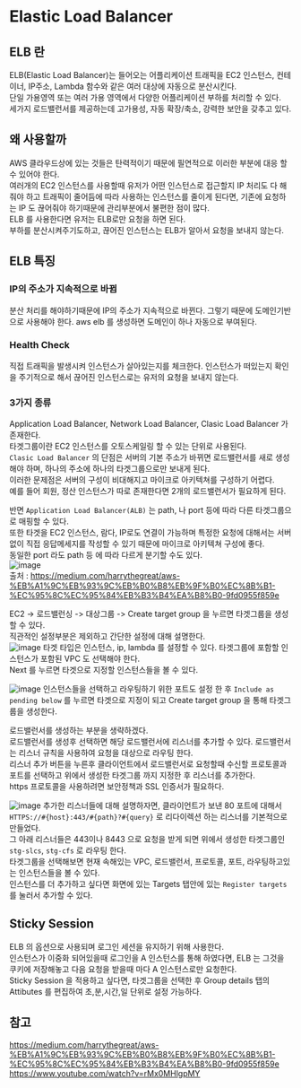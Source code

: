 # Elastic Load Balancer

## ELB 란
ELB(Elastic Load Balancer)는 들어오는 어플리케이션 트래픽을 EC2 인스턴스, 컨테이너, IP주소, Lambda 함수와 같은 여러 대상에 자동으로 분산시킨다.  
단일 가용영역 또는 여러 가용 영역에서 다양한 어플리케이션 부하를 처리할 수 있다.  
세가지 로드밸런서를 제공하는데 고가용성, 자동 확장/축소, 강력한 보안을 갖추고 있다.  

## 왜 사용할까
AWS 클라우드상에 있는 것들은 탄력적이기 때문에 필연적으로 이러한 부분에 대응 할 수 있어야 한다.  
여러개의 EC2 인스턴스를 사용할때 유저가 어떤 인스턴스로 접근할지 IP 처리도 다 해줘야 하고 트래픽이 줄어듬에 따라 사용하는 인스턴스를 줄이게 된다면, 기존에 요청하는 IP 도 끊어줘야 하기때문에 관리부분에서 불편한 점이 많다.  
ELB 를 사용한다면 유저는 ELB로만 요청을 하면 된다.  
부하를 분산시켜주기도하고, 끊어진 인스턴스는 ELB가 알아서 요청을 보내지 않는다.  

## ELB 특징
### IP의 주소가 지속적으로 바뀜
분산 처리를 해야하기때문에 IP의 주소가 지속적으로 바뀐다. 그렇기 때문에 도메인기반으로 사용해야 한다. aws elb 를 생성하면 도메인이 하나 자동으로 부여된다.  

### Health Check
직접 트래픽을 발생시켜 인스턴스가 살아있는지를 체크한다. 인스턴스가 떠있는지 확인을 주기적으로 해서 끊어진 인스턴스로는 유저의 요청을 보내지 않는다.

### 3가지 종류
Application Load Balancer, Network Load Balancer, Clasic Load Balancer 가 존재한다.  
타겟그룹이란 EC2 인스턴스를 오토스케일링 할 수 있는 단위로 사용된다.  
`Clasic Load Balancer` 의 단점은 서버의 기본 주소가 바뀌면 로드밸런서를 새로 생성해야 하며, 하나의 주소에 하나의 타겟그룹으로만 보내게 된다.  
이러한 문제점은 서버의 구성이 비대해지고 마이크로 아키텍쳐를 구성하기 어렵다.  
예를 들어 회원, 정산 인스턴스가 따로 존재한다면 2개의 로드밸런서가 필요하게 된다.  

반면 `Application Load Balancer(ALB)` 는 path, 나 port 등에 따라 다른 타겟그룹으로 매핑할 수 있다.  
또한 타겟을 EC2 인스턴스, 람다, IP로도 연결이 가능하며 특정한 요청에 대해서는 서버없이 직접 응답메세지를 작성할 수 있기 때문에 마이크로 아키텍쳐 구성에 좋다.  
동일한 port 라도 path 등 에 따라 다르게 분기할 수도 있다.  
![image](https://user-images.githubusercontent.com/55048593/110647362-1ab86a80-81fb-11eb-8f53-1e9919668dc0.png)  
출처 : https://medium.com/harrythegreat/aws-%EB%A1%9C%EB%93%9C%EB%B0%B8%EB%9F%B0%EC%8B%B1-%EC%95%8C%EC%95%84%EB%B3%B4%EA%B8%B0-9fd0955f859e  

EC2 -> 로드밸런싱 -> 대상그룹 -> Create target group 을 누르면 타겟그룹을 생성할 수 있다.  
직관적인 설정부분은 제외하고 간단한 설정에 대해 설명한다.  
![image](https://user-images.githubusercontent.com/55048593/110651567-e5158080-81fe-11eb-9f07-c0d950e34e8b.png)
타겟 타입은 인스턴스, ip, lambda 를 설정할 수 있다. 타겟그룹에 포함할 인스턴스가 포함된 VPC 도 선택해야 한다.  
Next 를 누르면 타겟으로 지정할 인스턴스들을 볼 수 있다.  

![image](https://user-images.githubusercontent.com/55048593/110652256-8997c280-81ff-11eb-8177-01a35ee8fc28.png)
인스턴스들을 선택하고 라우팅하기 위한 포트도 설정 한 후 `Include as pending below` 를 누르면 타겟으로 지정이 되고 Create target group 을 통해 타겟그룹을 생성한다.  

로드밸런서를 생성하는 부분을 생략하겠다.  
로드밸런서를 생성후 선택하면 해당 로드밸런서에 리스너를 추가할 수 있다.  로드밸런서는 리스너 규칙을 사용하여 요청을 대상으로 라우팅 한다.  
리스너 추가 버튼을 누른후 클라이언트에서 로드밸런서로 요청할때 수신할 프로토콜과 포트를 선택하고 위에서 생성한 타겟그룹 까지 지정한 후 리스너를 추가한다.  
https 프로토콜을 사용하려면 보안정책과 SSL 인증서가 필요하다.  

![image](https://user-images.githubusercontent.com/55048593/110653282-73d6cd00-8200-11eb-9bc6-d1d11dd7e563.png)
추가한 리스너들에 대해 설명하자면, 클라이언트가 보낸 80 포트에 대해서 `HTTPS://#{host}:443/#{path}?#{query}` 로 리다이렉션 하는 리스너를 기본적으로 만들었다.  
그 아래 리스너들은 443이나 8443 으로 요청을 받게 되면 위에서 생성한 타겟그룹인 `stg-slcs`, `stg-cfs` 로 라우팅 한다.  
타겟그룹을 선택해보면 현재 속해있는 VPC, 로드밸런서, 프로토콜, 포트, 라우팅하고있는 인스턴스들을 볼 수 있다.  
인스턴스를 더 추가하고 싶다면 화면에 있는 Targets 탭안에 있는 `Register targets` 를 눌러서 추가할 수 있다.  

## Sticky Session
ELB 의 옵션으로 사용되며 로그인 세션을 유지하기 위해 사용한다.  
인스턴스가 이중화 되어있을때 로그인을 A 인스턴스를 통해 하였다면, ELB 는 그것을 쿠키에 저장해놓고 다음 요청을 받을때 마다 A 인스턴스로만 요청한다.  
Sticky Session 을 적용하고 싶다면, 타겟그룹을 선택한 후 Group details 탭의 Attibutes 를 편집하여 초,분,시간,일 단위로 설정 가능하다.  

## 참고
https://medium.com/harrythegreat/aws-%EB%A1%9C%EB%93%9C%EB%B0%B8%EB%9F%B0%EC%8B%B1-%EC%95%8C%EC%95%84%EB%B3%B4%EA%B8%B0-9fd0955f859e  
https://www.youtube.com/watch?v=rMx0MHlgpMY